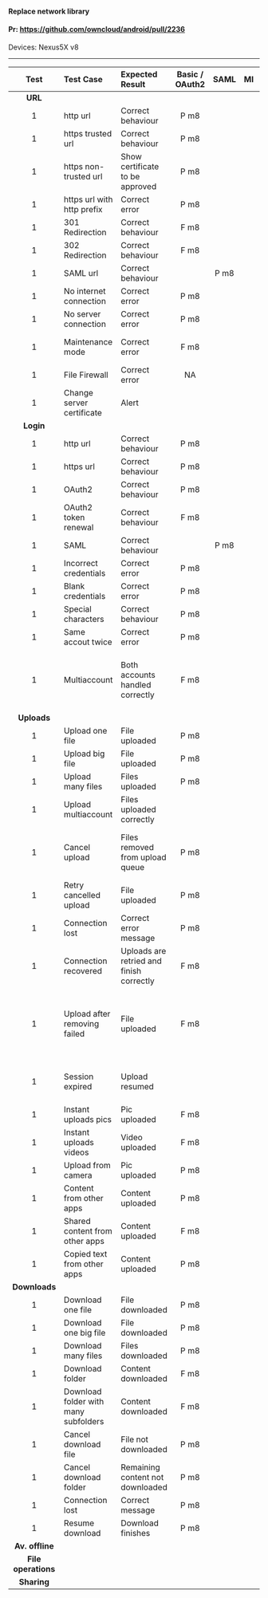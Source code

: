 #### Replace network library

#### Pr: https://github.com/owncloud/android/pull/2236

Devices: Nexus5X v8

---

 
| Test  | Test Case | Expected Result | Basic / OAuth2 | SAML | MI  | Comments |
| :----: | :------- | :-------------- | :------------: | :--: | :-: | :------: |
|**URL**||||||
| 1 | http url |  Correct behaviour | P m8 | | | basic & oauth2 |
| 1 | https trusted url | Correct behaviour | P m8 | | |
| 1 | https non-trusted url | Show certificate to be approved | P m8 |  |
| 1 | https url with http prefix | Correct error | P m8 | | | Bad Request |
| 1 | 301 Redirection | Correct behaviour | F m8 | | | Redirections not followed |
| 1 | 302 Redirection | Correct behaviour | F m8 | | | Redirections not followed |
| 1 | SAML url | Correct behaviour |  | P m8 | | Not last commit |
| 1 | No internet connection | Correct error | P m8 |  |
| 1 | No server connection | Correct error | P m8 |  |
| 1 | Maintenance mode | Correct error | F m8 | | | Message not accurate |
| 1 | File Firewall | Correct error | NA | | | Login is not affected |
| 1 | Change server certificate | Alert | | | | |
|**Login**||||||
| 1 | http url |  Correct behaviour | P m8 | | | Not last commit |
| 1 | https url |  Correct behaviour | P m8 |  |
| 1 | OAuth2 |  Correct behaviour | P m8 |  |
| 1 | OAuth2 token renewal |  Correct behaviour | F m8 | | | Request to renew is not triggered |
| 1 | SAML |  Correct behaviour |  | P m8 | | Not last commit |
| 1 | Incorrect credentials |  Correct error | P m8 |  |
| 1 | Blank credentials |  Correct error | P m8 |  |
| 1 | Special characters |  Correct behaviour | P m8 |  |
| 1 | Same accout twice |  Correct error | P m8 |  |
| 1 | Multiaccount | Both accounts handled correctly | F m8 |  | | Second account with credentials of the first one
|**Uploads**||||||
| 1 | Upload one file | File uploaded | P m8 | | |
| 1 | Upload big file | File uploaded | P m8 | | |
| 1 | Upload many files | Files uploaded | P m8 | | |
| 1 | Upload multiaccount | Files uploaded correctly | | | |
| 1 | Cancel upload | Files removed from upload queue | P m8 | | |  DELETE send to remove remote folder|
| 1 | Retry cancelled upload | File uploaded | P m8 | | |
| 1 | Connection lost | Correct error message | P m8 | | |
| 1 | Connection recovered | Uploads are retried and finish correctly | F m8 | | | No chunks|
| 1 | Upload after removing failed | File uploaded | F m8 | | | Folder in dav exists and MKCOL fails. Sent PUT to target folder.|
| 1 | Session expired | Upload resumed | | | | Pending to fix problems with redirections |
| 1 | Instant uploads pics | Pic uploaded | F m8 | | | Folder not created|
| 1 | Instant uploads videos | Video uploaded | F m8 | | | Folder not created|
| 1 | Upload from camera | Pic uploaded | P m8 | | | 
| 1 | Content from other apps | Content uploaded | P m8 | | |
| 1 | Shared content from other apps | Content uploaded | F m8 | | | Uploaded but appears as failed
| 1 | Copied text from other apps | Content uploaded | P m8 | | |
|**Downloads**||||||
| 1 | Download one file | File downloaded | P m8 | | |
| 1 | Download one big file | File downloaded | P m8 | | |
| 1 | Download many files | Files downloaded | P m8 | | |
| 1 | Download folder | Content downloaded | F m8 | | | Only if it is discovered
| 1 | Download folder with many subfolders | Content downloaded | F m8 | | | Only if it is discovered
| 1 | Cancel download file | File not downloaded | P m8 | | |
| 1 | Cancel download folder | Remaining content not downloaded | P m8 | | |
| 1 | Connection lost | Correct message | P m8 | | |
| 1 | Resume download | Download finishes | P m8 | | |
|**Av. offline**||||||
|**File operations**||||||
|**Sharing**||||||

